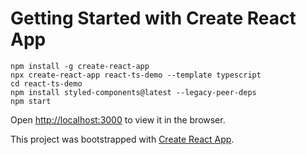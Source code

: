 # Getting Started with Create React App

```
npm install -g create-react-app
npx create-react-app react-ts-demo --template typescript
cd react-ts-demo
npm install styled-components@latest --legacy-peer-deps
npm start
```
Open [http://localhost:3000](http://localhost:3000) to view it in the browser.

This project was bootstrapped with [Create React App](https://github.com/facebook/create-react-app).
